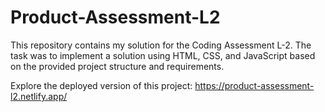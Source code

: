 # Product-Assessment-L2 
This repository contains my solution for the Coding Assessment L-2. The task was to implement a solution using HTML, CSS, and JavaScript based on the provided project structure and requirements.

Explore the deployed version of this project: https://product-assessment-l2.netlify.app/
